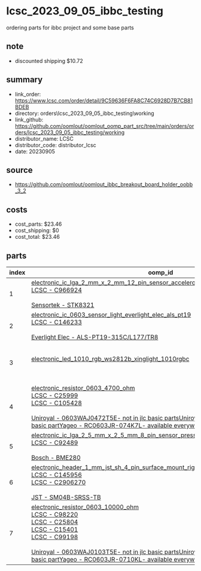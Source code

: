 # lcsc_2023_09_05_ibbc_testing
ordering parts for ibbc project and some base parts 

## note
* discounted shipping $10.72  

## summary 
* link_order: https://www.lcsc.com/order/detail/9C59636F6FA8C74C6928D7B7CB81BDEB
* directory: orders\lcsc_2023_09_05_ibbc_testing\working  
* link_github: https://github.com/oomlout/oomlout_oomp_part_src/tree/main/orders/orders/lcsc_2023_09_05_ibbc_testing/working  
* distributor_name: LCSC  
* distributor_code: distributor_lcsc  
* date: 20230905  
## source
* https://github.com/oomlout/oomlout_ibbc_breakout_board_holder_oobb_3_2  

## costs  
* cost_parts: $23.46
* cost_shipping: $0
* cost_total: $23.46
## parts 
| index | oomp_id | quantity | part_number_distributor | price_paid | csv_lcsc | 
| --- | --- | --- | --- | --- | --- | 
| 1 | [electronic_ic_lga_2_mm_x_2_mm_12_pin_sensor_accelerometer_sensortek_stk8321](https://github.com/oomlout/oomlout_oomp_part_src/tree/main/parts/electronic_ic_lga_2_mm_x_2_mm_12_pin_sensor_accelerometer_sensortek_stk8321/working)<br>[LCSC - C966924<br>](https://lcsc.com/product-detail/C966924.html)<br>[Sensortek - STK8321](https://www.bosch-sensortec.com/products/environmental-sensors/humidity-sensors-bme280/) | 12 | C966924 | $0.3516 | C966924,STK8321,SENSORTEK,,LGA-12(2x2)," LGA-12(2x2)  Attitude Sensor/Gyroscope ROHS",YES,12,1\1,0.351600,4.22 | 
| 2 | [electronic_ic_0603_sensor_light_everlight_elec_als_pt19](https://github.com/oomlout/oomlout_oomp_part_src/tree/main/parts/electronic_ic_0603_sensor_light_everlight_elec_als_pt19/working)<br>[LCSC - C146233<br>](https://lcsc.com/product-detail/C146233.html)<br>[Everlight Elec - ALS-PT19-315C/L177/TR8](https://everlighteurope.com/ambient-light-sensors/7/ALSPT19315CL177TR8.html) | 10 | C146233 | $0.1127 | C146233,ALS-PT19-315C/L177/TR8,Everlight Elec,,0603," 0603  Ambient Light Sensors ROHS",YES,10,5\5,0.112700,1.13 | 
| 3 | [electronic_led_1010_rgb_ws2812b_xinglight_1010rgbc](https://github.com/oomlout/oomlout_oomp_part_src/tree/main/parts/electronic_led_1010_rgb_ws2812b_xinglight_1010rgbc/working)<br><br> | 10 | C5349953 | $0.0623 | C5349953,XL-1010RGBC-WS2812B,XINGLIGHT,,1010,Colorless transparence -40℃~+150℃ 正贴 RGB 120° 1010  Light Emitting Diodes (LED) ROHS,YES,10,10\10,0.062300,0.62 | 
| 4 | [electronic_resistor_0603_4700_ohm](https://github.com/oomlout/oomlout_oomp_part_src/tree/main/parts/electronic_resistor_0603_4700_ohm/working)<br>[LCSC - C25999<br>](https://lcsc.com/product-detail/C25999.html)[LCSC - C105428<br>](https://lcsc.com/product-detail/C105428.html)<br>[Uniroyal - 0603WAJ0472T5E- not in jlc basic parts]()[Uniroyal - 0603WAF4701T5E- jlc basic part]()[Yageo - RC0603JR-074K7L- available everywhere](https://www.yageo.com/en/Chart/Download/pdf/RC0603JR-074K7L) | 5000 | C105428 | $0.0007 | C105428,RC0603JR-074K7L,YAGEO,,0603,100mW Thick Film Resistors ±100ppm/℃ ±5% 4.7kΩ 0603  Chip Resistor - Surface Mount ROHS,YES,5000,100\100,0.000700,3.50 | 
| 5 | [electronic_ic_lga_2_5_mm_x_2_5_mm_8_pin_sensor_pressure_temperature_bosch_bme280](https://github.com/oomlout/oomlout_oomp_part_src/tree/main/parts/electronic_ic_lga_2_5_mm_x_2_5_mm_8_pin_sensor_pressure_temperature_bosch_bme280/working)<br>[LCSC - C92489<br>](https://lcsc.com/product-detail/C92489.html)<br>[Bosch - BME280](https://www.sensortek.com.tw/index.php/en/products/mems-sensor/) | 2 | C92489 | $3.6448 | C92489,BME280,Bosch Sensortec,,LGA-8," LGA-8  Temperature and Humidity Sensor ROHS",YES,2,1\1,3.644800,7.29 | 
| 6 | [electronic_header_1_mm_jst_sh_4_pin_surface_mount_right_angle](https://github.com/oomlout/oomlout_oomp_part_src/tree/main/parts/electronic_header_1_mm_jst_sh_4_pin_surface_mount_right_angle/working)<br>[LCSC - C145956<br>](https://lcsc.com/product-detail/C145956.html)[LCSC - C2906270<br>](https://lcsc.com/product-detail/C2906270.html)<br>[JST - SM04B-SRSS-TB](https://www.jst-mfg.com/product/index.php?series=231) | 100 | C2906270 | $0.032 | C2906270,1.0-4P WT,SHOU HAN,,"SMD,P=1mm","1x4P 1 1mm Male pin 4 Surface Mount SMD,P=1mm  Wire To Board / Wire To Wire Connector ROHS",YES,100,10\10,0.032000,3.20 | 
| 7 | [electronic_resistor_0603_10000_ohm](https://github.com/oomlout/oomlout_oomp_part_src/tree/main/parts/electronic_resistor_0603_10000_ohm/working)<br>[LCSC - C98220<br>](https://lcsc.com/product-detail/C98220.html)[LCSC - C25804<br>](https://lcsc.com/product-detail/C25804.html)[LCSC - C15401<br>](https://lcsc.com/product-detail/C15401.html)[LCSC - C99198<br>](https://lcsc.com/product-detail/C99198.html)<br>[Uniroyal - 0603WAJ0103T5E- not in jlc basic parts]()[Uniroyal - 0603WAF1002T5E- jlc basic part]()[Yageo - RC0603JR-0710KL- available everywhere](https://www.yageo.com/en/Chart/Download/pdf/RC0603JR-0710KL) | 5000 | C99198 | $0.0007 | C99198,RC0603JR-0710KL,YAGEO,,0603,100mW Thick Film Resistors ±100ppm/℃ ±5% 10kΩ 0603  Chip Resistor - Surface Mount ROHS,YES,5000,100\100,0.000700,3.50 | 
